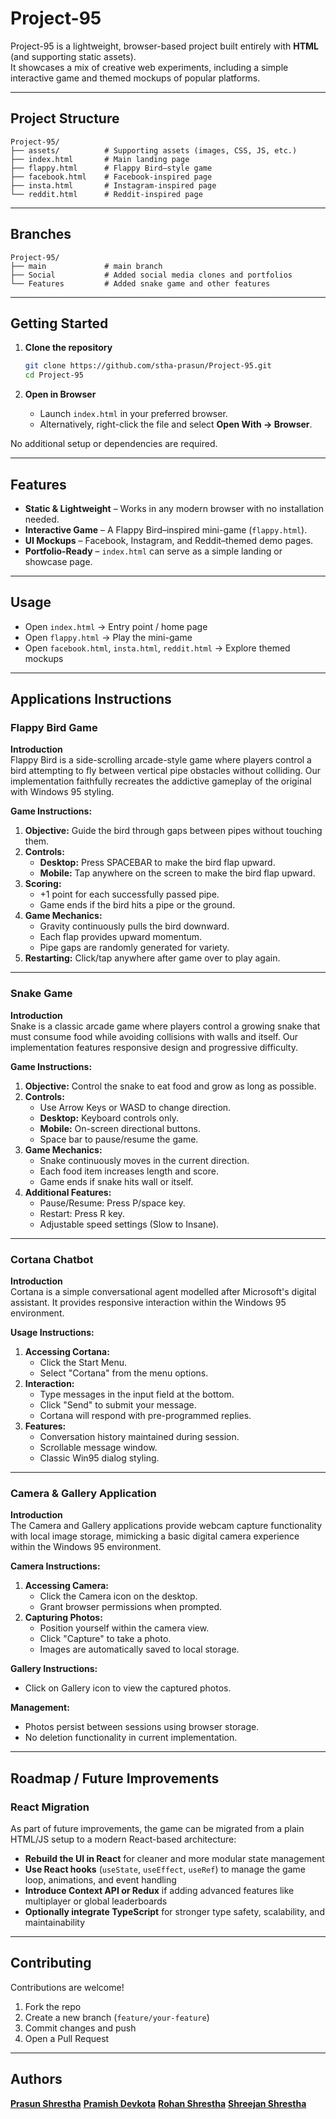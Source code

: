 # Project-95

Project-95 is a lightweight, browser-based project built entirely with **HTML** (and supporting static assets).  
It showcases a mix of creative web experiments, including a simple interactive game and themed mockups of popular platforms.

---

## Project Structure

```
Project-95/
├── assets/          # Supporting assets (images, CSS, JS, etc.)
├── index.html       # Main landing page
├── flappy.html      # Flappy Bird–style game
├── facebook.html    # Facebook-inspired page
├── insta.html       # Instagram-inspired page
└── reddit.html      # Reddit-inspired page
```

---

## Branches

```
Project-95/
├── main             # main branch
├── Social           # Added social media clones and portfolios
└── Features         # Added snake game and other features
```

---

## Getting Started

1. **Clone the repository**
   ```bash
   git clone https://github.com/stha-prasun/Project-95.git
   cd Project-95
   ```

2. **Open in Browser**
   - Launch `index.html` in your preferred browser.
   - Alternatively, right-click the file and select **Open With → Browser**.

No additional setup or dependencies are required.

---

## Features

- **Static & Lightweight** – Works in any modern browser with no installation needed.  
- **Interactive Game** – A Flappy Bird–inspired mini-game (`flappy.html`).  
- **UI Mockups** – Facebook, Instagram, and Reddit–themed demo pages.  
- **Portfolio-Ready** – `index.html` can serve as a simple landing or showcase page.  

---

## Usage

- Open `index.html` → Entry point / home page  
- Open `flappy.html` → Play the mini-game  
- Open `facebook.html`, `insta.html`, `reddit.html` → Explore themed mockups  

---

## Applications Instructions

### Flappy Bird Game  
**Introduction**  
Flappy Bird is a side-scrolling arcade-style game where players control a bird attempting to fly between vertical pipe obstacles without colliding. Our implementation faithfully recreates the addictive gameplay of the original with Windows 95 styling.  

**Game Instructions:**  
1. **Objective:** Guide the bird through gaps between pipes without touching them.  
2. **Controls:**  
   - **Desktop:** Press SPACEBAR to make the bird flap upward.  
   - **Mobile:** Tap anywhere on the screen to make the bird flap upward.  
3. **Scoring:**  
   - +1 point for each successfully passed pipe.  
   - Game ends if the bird hits a pipe or the ground.  
4. **Game Mechanics:**  
   - Gravity continuously pulls the bird downward.  
   - Each flap provides upward momentum.  
   - Pipe gaps are randomly generated for variety.  
5. **Restarting:** Click/tap anywhere after game over to play again.  

---

### Snake Game  
**Introduction**  
Snake is a classic arcade game where players control a growing snake that must consume food while avoiding collisions with walls and itself. Our implementation features responsive design and progressive difficulty.  

**Game Instructions:**  
1. **Objective:** Control the snake to eat food and grow as long as possible.  
2. **Controls:**  
   - Use Arrow Keys or WASD to change direction.  
   - **Desktop:** Keyboard controls only.  
   - **Mobile:** On-screen directional buttons.  
   - Space bar to pause/resume the game.  
3. **Game Mechanics:**  
   - Snake continuously moves in the current direction.  
   - Each food item increases length and score.  
   - Game ends if snake hits wall or itself.  
4. **Additional Features:**  
   - Pause/Resume: Press P/space key.  
   - Restart: Press R key.  
   - Adjustable speed settings (Slow to Insane).  

---

### Cortana Chatbot  
**Introduction**  
Cortana is a simple conversational agent modelled after Microsoft's digital assistant. It provides responsive interaction within the Windows 95 environment.  

**Usage Instructions:**  
1. **Accessing Cortana:**  
   - Click the Start Menu.  
   - Select "Cortana" from the menu options.  
2. **Interaction:**  
   - Type messages in the input field at the bottom.  
   - Click "Send" to submit your message.  
   - Cortana will respond with pre-programmed replies.  
3. **Features:**  
   - Conversation history maintained during session.  
   - Scrollable message window.  
   - Classic Win95 dialog styling.  

---

### Camera & Gallery Application  
**Introduction**  
The Camera and Gallery applications provide webcam capture functionality with local image storage, mimicking a basic digital camera experience within the Windows 95 environment.  

**Camera Instructions:**  
1. **Accessing Camera:**  
   - Click the Camera icon on the desktop.  
   - Grant browser permissions when prompted.  
2. **Capturing Photos:**  
   - Position yourself within the camera view.  
   - Click "Capture" to take a photo.  
   - Images are automatically saved to local storage.  

**Gallery Instructions:**  
- Click on Gallery icon to view the captured photos.  

**Management:**  
- Photos persist between sessions using browser storage.  
- No deletion functionality in current implementation.  

---

## Roadmap / Future Improvements

### React Migration

As part of future improvements, the game can be migrated from a plain HTML/JS setup to a modern React-based architecture:

- **Rebuild the UI in React** for cleaner and more modular state management  
- **Use React hooks** (`useState`, `useEffect`, `useRef`) to manage the game loop, animations, and event handling  
- **Introduce Context API or Redux** if adding advanced features like multiplayer or global leaderboards  
- **Optionally integrate TypeScript** for stronger type safety, scalability, and maintainability  

---

## Contributing

Contributions are welcome!  

1. Fork the repo  
2. Create a new branch (`feature/your-feature`)  
3. Commit changes and push  
4. Open a Pull Request  

---

## Authors

**[Prasun Shrestha](https://github.com/stha-prasun)**
**[Pramish Devkota](https://github.com/101rohan)**
**[Rohan Shrestha](https://github.com/PramishDevkota)**
**[Shreejan Shrestha](https://github.com/Shreejan2000s)**
